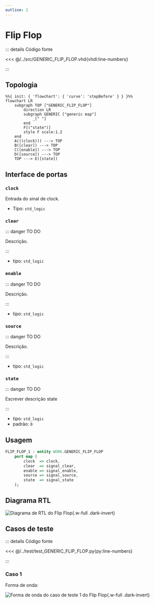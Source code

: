 ```yaml
---
outline: 2
---
```


# Flip Flop

::: details Código fonte <a href="https://github.com/pfeinsper/24a-CTI-RISCV/blob/main/src/GENERIC_FLIP_FLOP.vhd" target="blank" style="float:right"><Badge type="tip" text="GENERIC_FLIP_FLOP.vhd &boxbox;" /></a>

<<< @/../src/GENERIC_FLIP_FLOP.vhd{vhdl:line-numbers}

:::

## Topologia

<pan-container selector=".mermaid">

```mermaid
%%{ init: { 'flowchart': { 'curve': 'stepBefore' } } }%%
flowchart LR
    subgraph TOP ["GENERIC_FLIP_FLOP"]
        direction LR
        subgraph GENERIC ["generic map"]
            _[" "]
        end
        F[("state")]
        style F scale:1.2
    end
    A(((clock))) ---> TOP
    B([clear]) ---> TOP
    C([enable]) ---> TOP
    D([source]) ---> TOP
    TOP ---> E([state])
```

</pan-container>

## Interface de portas

### `clock` <Badge type="success" text="INPUT" />

Entrada do sinal de clock.

- Tipo: `std_logic`

### `clear` <Badge type="success" text="INPUT" />

::: danger TO DO

Descrição.

:::

- tipo: `std_logic`

### `enable` <Badge type="success" text="INPUT" />

::: danger TO DO

Descrição.

:::

- tipo: `std_logic`

### `source` <Badge type="success" text="INPUT" />

::: danger TO DO

Descrição.

:::

- tipo: `std_logic`

### `state` <Badge type="danger" text="OUTPUT" />

::: danger TO DO

Escrever descrição state

:::

- tipo: `std_logic`
- padrão: `0`

## Usagem

```vhdl
FLIP_FLOP_1 : entity WORK.GENERIC_FLIP_FLOP
    port map (
        clock  => clock,
        clear  => signal_clear,
        enable => signal_enable,
        source => signal_source,
        state  => signal_state
    );
```

## Diagrama RTL

<pan-container>

![Diagrama de RTL do Flip Flop](/images/reference/components/generic_flip_flop_netlist.svg){.w-full .dark-invert}

</pan-container>

## Casos de teste

::: details Código fonte <a href="https://github.com/pfeinsper/24a-CTI-RISCV/blob/main/test/test_GENERIC_FLIP_FLOP.py" target="blank" style="float:right"><Badge type="tip" text="test_GENERIC_FLIP_FLOP.py &boxbox;" /></a>

<<< @/../test/test_GENERIC_FLIP_FLOP.py{py:line-numbers}

:::

### Caso 1 <Badge type="info" text="tb_generic_flip_flop_case_1" />

Forma de onda:

<pan-container :grid="false">

![Forma de onda do caso de teste 1 do Flip Flop](/images/reference/components/tb_generic_flip_flop_case_1.svg){.w-full .dark-invert}

</pan-container>
